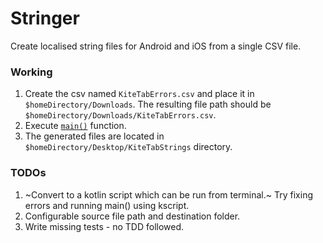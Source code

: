# Stringer
Create localised string files for Android and iOS from a single CSV file.


### Working
1. Create the csv named `KiteTabErrors.csv` and place it in `$homeDirectory/Downloads`. The resulting file path should be `$homeDirectory/Downloads/KiteTabErrors.csv`.
2. Execute [`main()`](https://github.com/GurpreetSK95/Stringer/blob/master/src/main/kotlin/com/gurpreetsk/Main.kt) function.
3. The generated files are located in `$homeDirectory/Desktop/KiteTabStrings` directory.


### TODOs
1. ~Convert to a kotlin script which can be run from terminal.~ Try fixing errors and running main() using kscript.
2. Configurable source file path and destination folder.
3. Write missing tests - no TDD followed.
